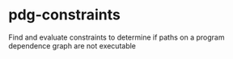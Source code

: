 # pdg-constraints
Find and evaluate constraints to determine if paths on a program dependence graph are not executable

